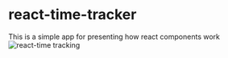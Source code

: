 # react-time-tracker

This is a simple app for presenting how react components work
![react-time tracking](https://user-images.githubusercontent.com/103315419/208879130-8ea0343f-8114-460e-9a6b-72ff816a0676.png)
